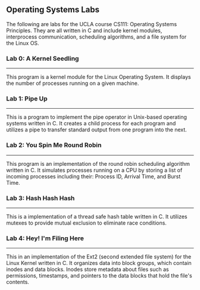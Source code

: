 ## Operating Systems Labs
The following are labs for the UCLA course CS111: Operating Systems Principles. They are all written in C and include kernel modules, interprocess communication, scheduling algorithms, and a file system for the Linux OS.

### Lab 0: A Kernel Seedling
---
This program is a kernel module for the Linux Operating System. It displays the number of processes running on a given machine.

### Lab 1: Pipe Up
---
This is a program to implement the pipe operator in Unix-based operating systems written in C. It creates a child process for each program and utilizes a pipe to transfer standard output from one program into the next.

### Lab 2: You Spin Me Round Robin
---
This program is an implementation of the round robin scheduling algorithm written in C. It simulates processes running on a CPU by storing a list of incoming processes including their: Process ID, Arrival Time, and Burst Time. 

### Lab 3: Hash Hash Hash
---
This is a implementation of a thread safe hash table written in C. It utilizes mutexes to provide mutual exclusion to eliminate race conditions. 

### Lab 4: Hey! I'm Filing Here
---
This in an implementation of the Ext2 (second extended file system) for the Linux Kernel written in C. It organizes data into block groups, which contain inodes and data blocks. Inodes store metadata about files such as permissions, timestamps, and pointers to the data blocks that hold the file's contents.
